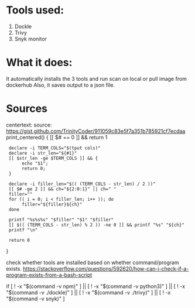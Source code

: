 
# Tools used:
1. Dockle
2. Trivy
3. Snyk monitor

# What it does:
It automatically installs the 3 tools and run scan on local or pull image from dockerhub
Also, it saves output to a json file.

# Sources
centertext:
source: https://gist.github.com/TrinityCoder/911059c83e5f7a351b785921cf7ecdaa
print_centered() {
     [[ $# == 0 ]] && return 1

     declare -i TERM_COLS="$(tput cols)"
     declare -i str_len="${#1}"
     [[ $str_len -ge $TERM_COLS ]] && {
          echo "$1";
          return 0;
     }

     declare -i filler_len="$(( (TERM_COLS - str_len) / 2 ))"
     [[ $# -ge 2 ]] && ch="${2:0:1}" || ch=" "
     filler=""
     for (( i = 0; i < filler_len; i++ )); do
          filler="${filler}${ch}"
     done

     printf "%s%s%s" "$filler" "$1" "$filler"
     [[ $(( (TERM_COLS - str_len) % 2 )) -ne 0 ]] && printf "%s" "${ch}"
     printf "\n"

     return 0
}

check whether tools are installed based on whether command/program exists.
https://stackoverflow.com/questions/592620/how-can-i-check-if-a-program-exists-from-a-bash-script

if  [ ! -x "$(command -v npm)" ] || [ ! -x "$(command -v python3)" ] || [ ! -x "$(command -v ./dockle)" ] || [ ! -x "$(command -v ./trivy)" ] || [ ! -x "$(command -v snyk)" ]

